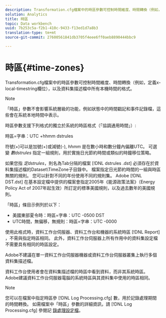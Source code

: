 ```yaml
---
description: Transformation.cfg檔案中的時區參數可控制時間維度、時間轉換（例如，定義x-local-timestring欄位），以及資料集描述檔中所有本機時間的格式。
solution: Analytics
title: 時區
topic: Data workbench
uuid: 7b253c5a-f2b1-410c-9433-f13ed1d7a8b3
translation-type: tm+mt
source-git-commit: 27600561841db3705f4eee6ff0aeb8890444bbc9

---
```



# 時區{#time-zones}

Transformation.cfg檔案中的時區參數可控制時間維度、時間轉換（例如，定義x-local-timestring欄位），以及資料集描述檔中所有本機時間的格式。

>[!NOTE]
>
>「時區」參數不會影響系統層級的功能，例如狀態中的時間戳記和事件記錄檔，這些會在系統本地時間中表示。

時區參數支援下列格式的獨立於系統的時區格式（「協調通用時間」）:

時區=字串：UTC +hhmm dstrules

符號(+)可以是加號(+)或減號(-), *hhmm* 是在數小時和數分鐘內偏離UTC。 可選變 *數dstrules* 指定一組規則，用於實施日光節約時間或類似的時鐘移位策略。

如果您指 *定dstrules*，則名為Tab分隔的檔案 [!DNL dstrules .dst] 必須存在於資料集描述檔的Dataset\TimeZone子目錄中。 檔案指定日光節約時間的一組與時區無關的規則。 您可以針對不同的年份使用不同的規則集。 Adobe [!DNL DST.dst] 在基本設定檔中提供的檔案會指定2005年《能源政策法案》（Energy Policy Act of 2007年起生效）所訂定的標準美國規則，以及過去數年的美國規則。

「時區」條目示例列於以下：

* 美國東部夏令時：時區=字串：UTC -0500 DST
* UTC時間，無偏移，無規則：時區=字串：UTC -0000

使用此格式時，資料工作台伺服器、資料工作台和機器的系統時區 [!DNL Report] ，不需與指定時區相同。 此外，資料工作台伺服器上所有作用中的資料集設定檔不需要具有相同的時區設定。

Adobe不建議在單一資料工作台伺服器機器或資料工作台伺服器叢集上執行多個資料集描述檔。

資料工作台使用者會在資料集描述檔的時區中看到資料，而非其系統時區。 Adobe建議資料工作台伺服器電腦的系統時區與其資料集中使用的時區相同。

>[!NOTE]
>
>您可以在檔案中指定時區參 [!DNL Log Processing.cfg] 數，用於記錄處理期間的時間轉換。 如需檔案中「時區」參數的詳細資訊，請 [!DNL Log Processing.cfg] 參閱記 [錄處理設定檔](../../../../home/c-dataset-const-proc/c-log-proc-config-file/c-abt-log-proc-config-file.md)。

